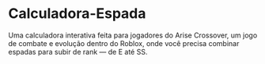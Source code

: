 # Calculadora-Espada
Uma calculadora interativa feita para jogadores do Arise Crossover, um jogo de combate e evolução dentro do Roblox, onde você precisa combinar espadas para subir de rank — de E até SS.
